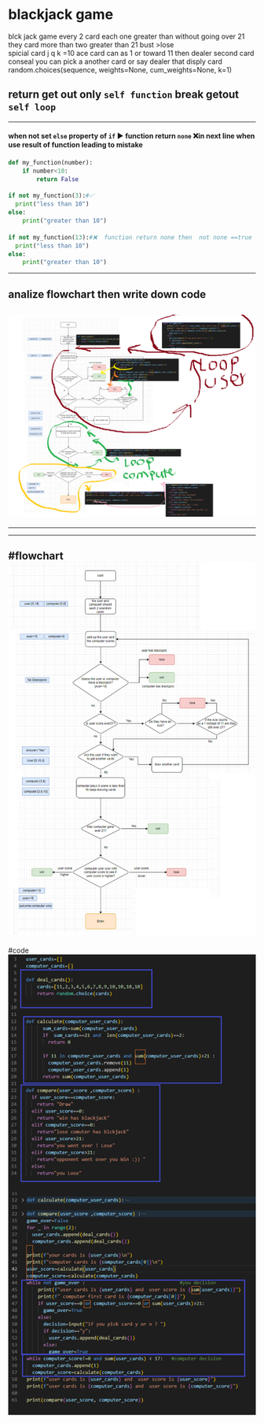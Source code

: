 # blackjack game 
blck jack game
every 2 card  each one  greater than   without going over   21
they card  more than two  greater than 21   bust >lose  
spicial card   j q k =10     ace card can  as 1 or toward  11 
then dealer second card conseal  you can pick a another card  or  say dealer that disply card
random.choices(sequence, weights=None, cum_weights=None, k=1)
## **return**  get out only `self function`  **break** getout `self loop`
---
#### when not set `else` property of `if`  ▶ function return `none` ❌in next line when use result of function leading to mistake
```python
def my_function(number):
    if number<10:
        return False

if not my_function(3):#✅
  print("less than 10")  
else:
    print("greater than 10")

if not my_function(13):#❌  function return none then  not none ==true
  print("less than 10")  
else:
    print("greater than 10")
```
---
## analize flowchart then write down code

![analize](https://raw.githubusercontent.com/wer340/python-angelayu/main/day-11/image/aanalize.png)
---
---
---

#flowchart
![flowchart](https://raw.githubusercontent.com/wer340/python-angelayu/main/day-11/image/flowchart.png)
---
#code
![code](https://raw.githubusercontent.com/wer340/python-angelayu/main/day-11/image/code.png)
